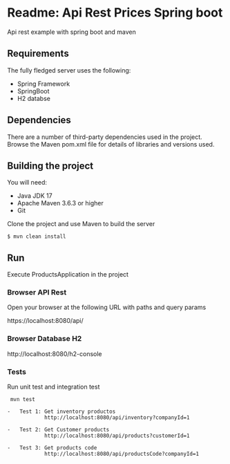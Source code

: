 # Readme: Api Rest Prices Spring boot
Api rest example with spring boot and maven 



## Requirements

The fully fledged server uses the following:

* Spring Framework
* SpringBoot
* H2 databse

## Dependencies
There are a number of third-party dependencies used in the project. Browse the Maven pom.xml file for details of libraries and versions used.

## Building the project
You will need:

*	Java JDK 17 
*	Apache Maven 3.6.3 or higher
*	Git

Clone the project and use Maven to build the server

	$ mvn clean install


## Run

Execute ProductsApplication in the project
	
### Browser API Rest
Open your browser at the following URL with paths and query params

https://localhost:8080/api/

### Browser Database H2
http://localhost:8080/h2-console

### Tests
Run unit test and integration test
```
 mvn test
```
```       
-   Test 1: Get inventory productos
            http://localhost:8080/api/inventory?companyId=1
            
-   Test 2: Get Customer products
            http://localhost:8080/api/products?customerId=1
            
-   Test 3: Get products code
            http://localhost:8080/api/productsCode?companyId=1
            
```
